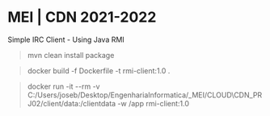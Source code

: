 # MEI | CDN 2021-2022
Simple IRC Client - Using Java RMI

> mvn clean install package

> docker build -f Dockerfile -t rmi-client:1.0 .

> docker run -it --rm -v C:/Users/joseb/Desktop/EngenhariaInformatica/_MEI/CLOUD\CDN_PRJ02/client/data:/clientdata -w /app rmi-client:1.0